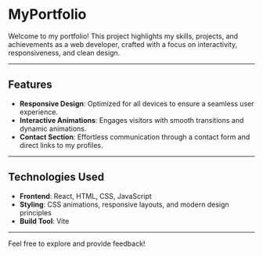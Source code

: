 # MyPortfolio

Welcome to my portfolio! This project highlights my skills, projects, and achievements as a web developer, crafted with a focus on interactivity, responsiveness, and clean design.

---

## Features

- **Responsive Design**: Optimized for all devices to ensure a seamless user experience.
- **Interactive Animations**: Engages visitors with smooth transitions and dynamic animations.
- **Contact Section**: Effortless communication through a contact form and direct links to my profiles.

---

## Technologies Used

- **Frontend**: React, HTML, CSS, JavaScript
- **Styling**: CSS animations, responsive layouts, and modern design principles
- **Build Tool**: Vite

---

Feel free to explore and provide feedback!
